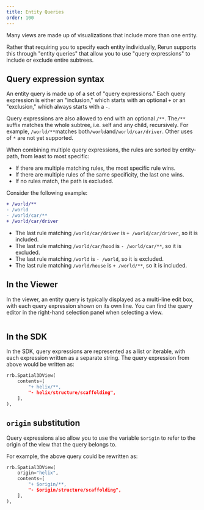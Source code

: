 ```yaml
---
title: Entity Queries
order: 100
---
```


Many views are made up of visualizations that include more than one
entity.

Rather that requiring you to specify each entity individually, Rerun supports
this through "entity queries" that allow you to use "query expressions" to
include or exclude entire subtrees.

## Query expression syntax

An entity query is made up of a set of "query expressions." Each query expression
is either an "inclusion," which starts with an optional `+` or an "exclusion,"
which always starts with a `-`.

Query expressions are also allowed to end with an optional `/**`. The`/**`
suffix matches the whole subtree, i.e. self and any child, recursively. For
example, `/world/**`matches both`/world`and`/world/car/driver`. Other uses of
`*` are not yet supported.

When combining multiple query expressions, the rules are sorted by entity-path,
from least to most specific:

-   If there are multiple matching rules, the most specific rule wins.
-   If there are multiple rules of the same specificity, the last one wins.
-   If no rules match, the path is excluded.

Consider the following example:

```diff
+ /world/**
- /world
- /world/car/**
+ /world/car/driver
```

-   The last rule matching `/world/car/driver` is `+ /world/car/driver`, so it
    is included.
-   The last rule matching `/world/car/hood` is `- /world/car/**`, so it is
    excluded.
-   The last rule matching `/world` is `- /world`, so it is excluded.
-   The last rule matching `/world/house` is `+ /world/**`, so it is included.

## In the Viewer

In the viewer, an entity query is typically displayed as a multi-line
edit box, with each query expression shown on its own line. You can find the
query editor in the right-hand selection panel when selecting a view.

<picture>
  <img src="https://static.rerun.io/helix_query/e39ed9fa364724d201f19a0ae54f34d4df761c5b/full.png" alt="">
  <source media="(max-width: 480px)" srcset="https://static.rerun.io/helix_query/e39ed9fa364724d201f19a0ae54f34d4df761c5b/480w.png">
  <source media="(max-width: 768px)" srcset="https://static.rerun.io/helix_query/e39ed9fa364724d201f19a0ae54f34d4df761c5b/768w.png">
  <source media="(max-width: 1024px)" srcset="https://static.rerun.io/helix_query/e39ed9fa364724d201f19a0ae54f34d4df761c5b/1024w.png">
  <source media="(max-width: 1200px)" srcset="https://static.rerun.io/helix_query/e39ed9fa364724d201f19a0ae54f34d4df761c5b/1200w.png">
</picture>

## In the SDK

In the SDK, query expressions are represented as a list or iterable, with each
expression written as a separate string. The query expression from above would
be written as:

```python
rrb.Spatial3DView(
    contents=[
        "+ helix/**,
        "- helix/structure/scaffolding",
    ],
),
```

## `origin` substitution

Query expressions also allow you to use the variable `$origin` to refer to the
origin of the view that the query belongs to.

For example, the above query could be rewritten as:

```python
rrb.Spatial3DView(
    origin="helix",
    contents=[
        "+ $origin/**,
        "- $origin/structure/scaffolding",
    ],
),
```
